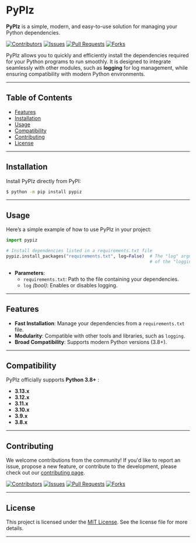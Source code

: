 
# PyPIz

**PyPIz** is a simple, modern, and easy-to-use solution for managing your Python dependencies.

[![Contributors](https://img.shields.io/github/contributors/yourlabxyz/pypiz.svg)](https://github.com/yourlabxyz/pypiz/graphs/contributors)
[![Issues](https://img.shields.io/github/issues/yourlabxyz/pypiz.svg)](https://github.com/yourlabxyz/pypiz/issues)
[![Pull Requests](https://img.shields.io/github/issues-pr/yourlabxyz/pypiz.svg)](https://github.com/yourlabxyz/pypiz/pulls)
[![Forks](https://img.shields.io/github/forks/yourlabxyz/pypiz.svg)](https://github.com/yourlabxyz/pypiz/network/members)

PyPIz allows you to quickly and efficiently install the dependencies required for your Python programs to run smoothly. It is designed to integrate seamlessly with other modules, such as **logging** for log management, while ensuring compatibility with modern Python environments.

---

## Table of Contents

- [Features](#features)
- [Installation](#installation)
- [Usage](#usage)
- [Compatibility](#compatibility)
- [Contributing](#contributing)
- [License](#license)

---

## Installation

Install PyPIz directly from PyPI:

```bash
$ python -m pip install pypiz
```

---

## Usage

Here’s a simple example of how to use PyPIz in your project:

```python
import pypiz

# Install dependencies listed in a requirements.txt file
pypiz.install_packages("requirements.txt", log=False)  # The "log" argument requires the use
                                                       # of the "logging" module.
```

- **Parameters**:
  - `requirements.txt`: Path to the file containing your dependencies.
  - `log` *(bool)*: Enables or disables logging.

---

## Features

- **Fast Installation**: Manage your dependencies from a `requirements.txt` file.
- **Modularity**: Compatible with other tools and libraries, such as `logging`.
- **Broad Compatibility**: Supports modern Python versions (3.8+).

---

## Compatibility

PyPIz officially supports **Python 3.8+** : 
- **3.13.x**
- **3.12.x**
- **3.11.x**
- **3.10.x**
- **3.9.x**
- **3.8.x**

---

## Contributing

We welcome contributions from the community! If you'd like to report an issue, propose a new feature, or contribute to 
the development, please check out our [contributing page](https://github.com/yourlabxyz/pypiz/graphs/contributors).

[![Contributors](https://img.shields.io/github/contributors/yourlabxyz/pypiz.svg)](https://github.com/yourlabxyz/pypiz/graphs/contributors)
[![Issues](https://img.shields.io/github/issues/yourlabxyz/pypiz.svg)](https://github.com/yourlabxyz/pypiz/issues)
[![Pull Requests](https://img.shields.io/github/issues-pr/yourlabxyz/pypiz.svg)](https://github.com/yourlabxyz/pypiz/pulls)
[![Forks](https://img.shields.io/github/forks/yourlabxyz/pypiz.svg)](https://github.com/yourlabxyz/pypiz/network/members)

---

## License

This project is licensed under the [MIT License](https://github.com/yourlabxyz/pypiz/blob/master/LICENSE). See 
the license file for more details.

---